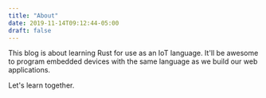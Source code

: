 ```yaml
---
title: "About"
date: 2019-11-14T09:12:44-05:00
draft: false
---
```


This blog is about learning Rust for use as an IoT language. It'll be awesome to program embedded devices with the same language as we build our web applications.

Let's learn together.
